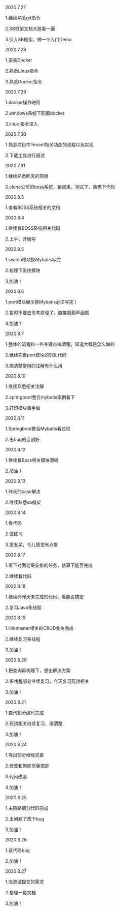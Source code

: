2020.7.27 

1.继续熟悉git指令

2.SB框架文档大致看一遍

3.引入SB框架，做一个入门Demo

2020.7.28

1.安装Docker

2.熟悉Linux指令

3.熟悉Docker指令

2020.7.29

1.docker操作进阶

2.windows系统下配置docker

3.linux 指令深入

2020.7.30

1.熟悉项目中Tenant相关功能的流程以及实现

2.下载工具进行调试

2020.7.31

1.继续熟悉昨天的项目

2.clone公司的boss系统，跑起来，测试下，熟悉下代码

2020.8.3

1.查看BOSS系统相关的文档

2020.8.4

1.继续看BOSS系统相关代码

2.上手，开始写

2020.8.5

1.switch模块换Mybatis写完

2.梳理下系统模块

3.加油！

2020.8.6

1.port模块展示换Mybatis必须写完！

2.暂时不要去思考原理了，直接照葫芦画瓢

4.加油！

2020.8.7

1.整体的流程和一些关键点搞清楚，知道大概是怎么做的

2.继续完善port模块的SQL代码

3.搞清楚常用的注解有什么用

2020.8.10

1.继续熟悉相关注解

2.springboot整合mybatis案例看下

3.打印模块着手做

2020.8.11

1.Springboot整合Mybatis看过程

2.出bug的话调好

2020.8.12

1.继续看Boss相关模块源码

2.加油！

2020.8.13

1.昨天的case解决

2.继续熟悉sb框架

2020.8.14

1.看代码

2.做练习

3.发发呆，今儿感觉有点累

2020.8.17

1.看下对面老哥安排的任务，估算下能否完成

2.继续看代码

2020.8.18

1.继续码昨天未完成的代码，看能否搞定

2.复习Java多线程

2020.8.19

1.linkmaster相关的CRUD业务完成

2.继续复习多线程

3.加油！

2020.8.20

1.把查询再梳理下，想出解决方案

2.多线程部分继续复习，今天复习死锁相关

3.加油！

2020.8.21

1.查询部分编码完成

2.死锁相关继续复习，理清楚

3.加油！

2020.8.24

1.导出部分继续完善

2.修改和删除尽量搞定

3.代码改造

4.加油！

2020.8.25

1.主链路部分代码完成

2.出问题了改下bug

3.加油！

2020.8.26

1.该代码bug

2.加油！

2020.8.27

1.改测试提交的需求

2.整理一篇文档

3.加油！